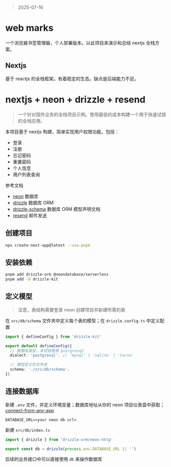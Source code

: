 > 2025-07-16

# web marks

一个浏览器书签管理器，个人部署版本。以此项目来演示和总结 nextjs 全栈方案。

## Nextjs

基于 reactjs 的全栈框架。有着稳定的生态。缺点是后端能力不足。

# nextjs + neon + drizzle + resend

> 一个针对国外业务的全栈项目示例。使用最低的成本构建一个用于快速试错的全栈应用。

本项目基于 nextjs 构建，简单实现用户权限功能，包括：

- 登录
- 注册
- 忘记密码
- 重置密码
- 个人信息
- 用户列表查询

参考文档

- [neon](https://orm.drizzle.team/docs/get-started/neon-new) 数据库
- [drizzle](https://orm.drizzle.team/docs/overview) 数据库 ORM
- [drizzle-schema](https://orm.drizzle.team/docs/sql-schema-declaration) 数据库 ORM 模型声明文档
- [resend](https://resend.com) 邮件发送

## 创建项目

```bash
npx create-next-app@latest --use-pnpm
```

## 安装依赖

```bash
pnpm add drizzle-orm @neondatabase/serverless
pnpm add -D drizzle-kit
```

## 定义模型

> 注意，表结构需要登录 neon 创建项目并新建所需的表

在 `src/db/schema` 文件夹中定义每个表的模型；在 `drizzle.config.ts` 中定义配置

```ts
import { defineConfig } from 'drizzle-kit'

export default defineConfig({
  // 数据库类型，本项目使用 postgresql
  dialect: 'postgresql', // 'mysql' | 'sqlite' | 'turso'

  // 模型定义的文件夹
  schema: './src/db/schema',
})
```

## 连接数据库

新建 `.env` 文件，并定义环境变量；数据库地址从你的 neon 项目仪表盘中获取；
[connect-from-any-app](https://neon.tech/docs/connect/connect-from-any-app)

```
DATABASE_URL=<your neon db url>
```

新建 `src/db/index.ts`

```ts
import { drizzle } from 'drizzle-orm/neon-http'

export const db = drizzle(process.env.DATABASE_URL || '')
```

后续的业务接口中可以直接使用 `db` 来操作数据库
